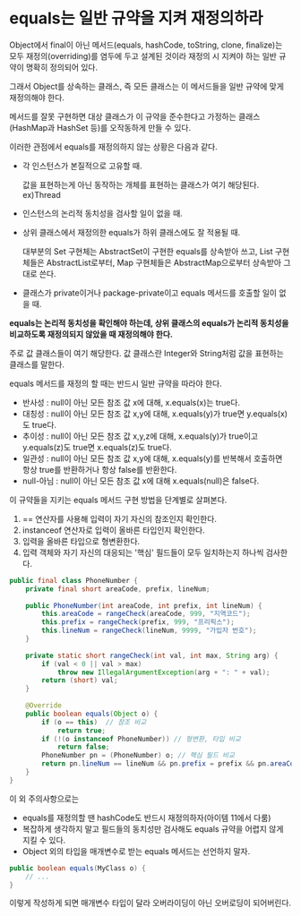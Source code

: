 # equals는 일반 규약을 지켜 재정의하라

Object에서 final이 아닌 메서드(equals, hashCode, toString, clone, finalize)는 모두 재정의(overriding)를 염두에 두고 설계된 것이라 재정의 시 지켜야 하는 일반 규약이 명확히 정의되어 있다.

그래서 Object를 상속하는 클래스, 즉 모든 클래스는 이 메서드들을 일반 규약에 맞게 재정의해야 한다.

메서드를 잘못 구현하면 대상 클래스가 이 규약을 준수한다고 가정하는 클래스(HashMap과 HashSet 등)를 오작동하게 만들 수 있다.


이러한 관점에서 equals를 재정의하지 않는 상황은 다음과 같다.

- 각 인스턴스가 본질적으로 고유할 때.

    값을 표현하는게 아닌 동작하는 개체를 표현하는 클래스가 여기 해당된다. ex)Thread
- 인스턴스의 논리적 동치성을 검사할 일이 없을 때.
- 상위 클래스에서 재정의한 equals가 하위 클래스에도 잘 적용될 때.

    대부분의 Set 구현체는 AbstractSet이 구현한 equals를 상속받아 쓰고, List 구현체들은 AbstractList로부터, Map 구현체들은 AbstractMap으로부터 상속받아 그대로 쓴다.
- 클래스가 private이거나 package-private이고 equals 메서드를 호출할 일이 없을 때.


****equals는 논리적 동치성을 확인해야 하는데, 상위 클래스의 equals가 논리적 동치성을 비교하도록 재정의되지 않았을 때 재정의해야 한다.****

주로 값 클래스들이 여기 해당한다. 값 클래스란 Integer와 String처럼 값을 표현하는 클래스를 말한다.

equals 메서드를 재정의 할 때는 반드시 일반 규약을 따라야 한다.

- 반사성 : null이 아닌 모든 참조 값 x에 대해, x.equals(x)는 true다.
- 대칭성 : null이 아닌 모든 참조 값 x,y에 대해, x.equals(y)가 true면 y.equals(x)도 true다.
- 추이성 : null이 아닌 모든 참조 값 x,y,z에 대해, x.equals(y)가 true이고 y.equals(z)도 true면 x.equals(z)도 true다.
- 일관성 : null이 아닌 모든 참조 값 x,y에 대해, x.equals(y)를 반복해서 호출하면 항상 true를 반환하거나 항상 false를 반환한다.
- null-아님 : null이 아닌 모든 참조 값 x에 대해 x.equals(null)은 false다.


이 규약들을 지키는 equals 메서드 구현 방법을 단계별로 살펴본다.
1. == 연산자를 사용해 입력이 자기 자신의 참조인지 확인한다.
2. instanceof 연산자로 입력이 올바른 타입인지 확인한다.
3. 입력을 올바른 타입으로 형변환한다.
4. 입력 객체와 자기 자신의 대응되는 '핵심' 필드들이 모두 일치하는지 하나씩 검사한다.

```java
public final class PhoneNumber {
    private final short areaCode, prefix, lineNum;
    
    public PhoneNumber(int areaCode, int prefix, int lineNum) {
        this.areaCode = rangeCheck(areaCode, 999, "지역코드");
        this.prefix = rangeCheck(prefix, 999, "프리픽스");
        this.lineNum = rangeCheck(lineNum, 9999, "가입자 번호");
    }
    
    private static short rangeCheck(int val, int max, String arg) {
        if (val < 0 || val > max)
            throw new IllegalArgumentException(arg + ": " + val);
        return (short) val;
    }
    
    @Override
    public boolean equals(Object o) {
        if (o == this)  // 참조 비교
            return true;
        if (!(o instanceof PhoneNumber)) // 형변환, 타입 비교
            return false;
        PhoneNumber pn = (PhoneNumber) o; // 핵심 필드 비교
        return pn.lineNum == lineNum && pn.prefix = prefix && pn.areaCode = areaCode;
    }
}
```

이 외 주의사항으로는

* equals를 재정의할 땐 hashCode도 반드시 재정의하자(아이템 11에서 다룸)
* 복잡하게 생각하지 말고 필드들의 동치성만 검사해도 equals 규약을 어렵지 않게 지킬 수 있다.
* Object 외의 타입을 매개변수로 받는 equals 메서드는 선언하지 말자.
```java
public boolean equals(MyClass o) {
    // ...
}
```
이렇게 작성하게 되면 매개변수 타입이 달라 오버라이딩이 아닌 오버로딩이 되어버린다.
